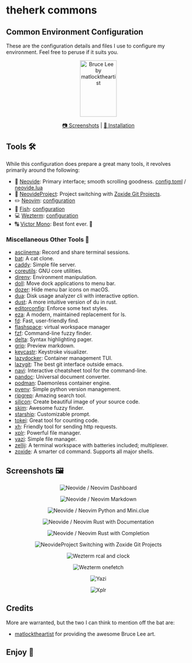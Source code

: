 # theherk commons

## Common Environment Configuration

These are the configuration details and files I use to configure my environment. Feel free to peruse if it suits you.

<p align="center"><img src="./img/bruce-matlocktheartist_200w.png" alt="Bruce Lee by matlocktheartist" width="100" height="154"/></p>

<p align="center"><a href="#screenshots-%EF%B8%8F"> 📷️ Screenshots</a> | <a href="./INSTALLATION.md"> 🚀 Installation</a></p>

## Tools 🛠️

While this configuration does prepare a great many tools, it revolves primarily around the following:

- 📝 [Neovide](https://neovide.dev/): Primary interface; smooth scrolling goodness. [config.toml](./.config/neovide/config.toml) / [neovide.lua](./.config/nvim/plugin/8-neovide.lua)
- 📑 [NeovideProject](https://github.com/theherk/NeovideProject): Project switching with [Zoxide Git Projects](https://www.raycast.com/theherk/zoxide-git-projects).
- ✏️ [Neovim](https://neovim.io/): [configuration](.config/nvim/)
- 🐠 [Fish](https://fishshell.com/): [configuration](.config/fish/config.fish)
- 💻 [Wezterm](https://wezfurlong.org/wezterm/): [configuration](.config/wezterm/)
- 🔠 [Victor Mono](https://rubjo.github.io/victor-mono/): Best font ever. 🌟

### Miscellaneous Other Tools 🎒

- [asciinema](https://asciinema.org/): Record and share terminal sessions.
- [bat](https://github.com/sharkdp/bat): A cat clone.
- [caddy](https://github.com/caddyserver/caddy): Simple file server.
- [coreutils](https://www.gnu.org/software/coreutils/): GNU core utilities.
- [direnv](https://direnv.net/): Environment manipulation.
- [doll](https://github.com/xiaogdgenuine/Doll): Move dock applications to menu bar.
- [dozer](https://github.com/Mortennn/Dozer): Hide menu bar icons on macOS.
- [dua](https://github.com/Byron/dua-cli): Disk usage analyzer cli with interactive option.
- [dust](https://github.com/bootandy/dust): A more intuitive version of du in rust.
- [editorconfig](https://editorconfig.org/): Enforce some text styles.
- [eza](https://eza.rocks/): A modern, maintained replacement for ls.
- [fd](https://github.com/sharkdp/fd): Fast, user-friendly find.
- [flashspace](https://github.com/wojciech-kulik/FlashSpace): virtual workspace manager
- [fzf](https://github.com/junegunn/fzf): Command-line fuzzy finder.
- [delta](https://github.com/dandavison/delta): Syntax highlighting pager.
- [grip](https://github.com/joeyespo/grip): Preview markdown.
- [keycastr](https://github.com/keycastr/keycastr): Keystroke visualizer.
- [lazydocker](https://github.com/jesseduffield/lazydocker): Container management TUI.
- [lazygit](https://github.com/jesseduffield/lazygit): The best git interface outside emacs.
- [navi](https://github.com/denisidoro/navi): Interactive cheatsheet tool for the command-line.
- [pandoc](https://pandoc.org/): Universal document converter.
- [podman](https://podman.io/): Daemonless container engine.
- [pyenv](https://github.com/pyenv/pyenv): Simple python version management.
- [ripgrep](https://github.com/BurntSushi/ripgrep): Amazing search tool.
- [silicon](https://github.com/Aloxaf/silicon): Create beautiful image of your source code.
- [skim](https://github.com/lotabout/skim): Awesome fuzzy finder.
- [starship](https://starship.rs/): Customizable prompt.
- [tokei](https://github.com/XAMPPRocky/tokei): Great tool for counting code.
- [xh](https://github.com/ducaale/xh): Friendly tool for sending http requests.
- [xplr](https://xplr.dev/): Powerful file manager.
- [yazi](https://yazi-rs.github.io/): Simple file manager.
- [zellij](https://zellij.dev/): A terminal workspace with batteries included; multiplexer.
- [zoxide](https://github.com/ajeetdsouza/zoxide): A smarter cd command. Supports all major shells.

## Screenshots 🖼️

<p align="center"><img src="./img/neovide-neovim-dash.png" alt="Neovide / Neovim Dashboard" /></p>
<p align="center"><img src="./img/neovide-neovim-markdown.png" alt="Neovide / Neovim Markdown" /></p>
<p align="center"><img src="./img/neovide-neovim-python-and-clue.png" alt="Neovide / Neovim Python and Mini.clue" /></p>
<p align="center"><img src="./img/neovide-neovim-rust-doc.png" alt="Neovide / Neovim Rust with Documentation" /></p>
<p align="center"><img src="./img/neovide-neovim-rust-comp.png" alt="Neovide / Neovim Rust with Completion" /></p>
<p align="center"><img src="./img/neovideproject-zoxide-git-projects.png" alt="NeovideProject Switching with Zoxide Git Projects" /></p>
<p align="center"><img src="./img/wezterm-cal-and-clock.png" alt="Wezterm rcal and clock" /></p>
<p align="center"><img src="./img/wezterm-onefetch.png" alt="Wezterm onefetch" /></p>
<p align="center"><img src="./img/wezterm-yazi.png" alt="Yazi" /></p>
<p align="center"><img src="./img/wezterm-xplr.png" alt="Xplr" /></p>

## Credits

More are warranted, but the two I can think to mention off the bat are:

- [matlocktheartist](https://www.deviantart.com/matlocktheartist/art/Bruce-Lee-Puzzled-322967405) for providing the awesome Bruce Lee art.

## Enjoy 🤗
